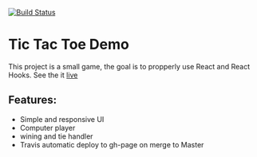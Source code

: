 [![Build Status](https://travis-ci.com/oreyes1991/tictactoe_react_hook.svg?branch=master)](https://travis-ci.com/oreyes1991/tictactoe_react_hook)
# Tic Tac Toe Demo
This project is a small game, the goal is to propperly use React and React Hooks.
See the it [live](https://oreyes1991.github.io/tictactoe_react_hook/)

## Features: 
- Simple and responsive UI
- Computer player
- wining and tie handler
- Travis automatic deploy to gh-page on merge to Master
